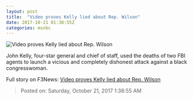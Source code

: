 ```yaml
---
layout: post
title:  "Video proves Kelly lied about Rep. Wilson"
date: 2017-10-21 01:38:55Z
categories: msnbc
---
```


![Video proves Kelly lied about Rep. Wilson](https://media1.s-nbcnews.com/j/MSNBC/Components/Video/201710/n_hayes_akellylie_171020_1920x1080.video_1067x600.jpg)

John Kelly, four-star general and chief of staff, used the deaths of two FBI agents to launch a vicious and completely dishonest attack against a black congresswoman.


Full story on F3News: [Video proves Kelly lied about Rep. Wilson](http://www.f3nws.com/n/DnzAS)

> Posted on: Saturday, October 21, 2017 1:38:55 AM
